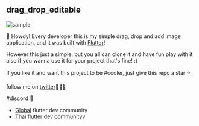 ## drag_drop_editable

![sample][sample]

🌻 Howdy! Every developer this is my simple drag, drop and add image application, and it was built with [Flutter](https://github.com/flutter/flutter)!

However this just a simple, but you all can clone it and have fun play with it also if you wanna use it for your project that's fine! :) 

If you like it and want this project to be #cooler, just give this repo a star ⭐️


follow me on [twitter](https://twitter.com/kithe_raker)🙋🏻‍♂️

#discord 📢
* [Global](https://discord.gg/SGPJk9yTm6) flutter dev community
* [Thai](https://discord.gg/M4k85RSh7u) flutter dev communityv


[sample]: https://drive.google.com/file/d/1EloMOPYEV9B_Fa2oJZCtcmBSTIP4YcUK/view?usp=sharing
